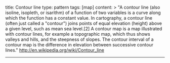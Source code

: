 title: Contour line
type: pattern
tags: [map]
content: >
    "A contour line (also isoline, isopleth, or isarithm) of a function of two variables is a curve along which the function has a constant value. In cartography, a contour line (often just called a "contour") joins points of equal elevation (height) above a given level, such as mean sea level.[2] A contour map is a map illustrated with contour lines, for example a topographic map, which thus shows valleys and hills, and the steepness of slopes. The contour interval of a contour map is the difference in elevation between successive contour lines." http://en.wikipedia.org/wiki/Contour_line

---



